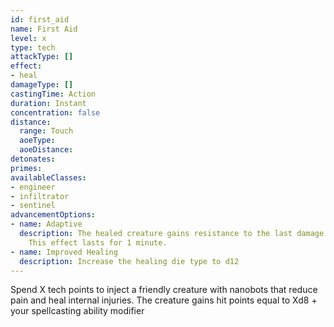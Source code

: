 ```yaml
---
id: first_aid
name: First Aid
level: x
type: tech
attackType: []
effect:
- heal
damageType: []
castingTime: Action
duration: Instant
concentration: false
distance:
  range: Touch
  aoeType: 
  aoeDistance: 
detonates: 
primes: 
availableClasses:
- engineer
- infiltrator
- sentinel
advancementOptions:
- name: Adaptive
  description: The healed creature gains resistance to the last damage type it suffered.
    This effect lasts for 1 minute.
- name: Improved Healing
  description: Increase the healing die type to d12
---
```

Spend X tech points to inject a friendly creature with nanobots that reduce pain and heal internal injuries. The creature gains hit points equal to Xd8 + your spellcasting ability modifier